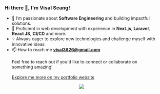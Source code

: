### Hi there 👋, I'm Visal Seang!
- 👀 I’m passionate about **Software Engineering** and building impactful solutions.
- 💼 Proficient in web development with experience in **Next.js**, **Laravel**, **React JS**, **CI/CD** and more.
- 💡 Always eager to explore new technologies and challenge myself with innovative ideas.
- 📫 How to reach me **visal3626@gmail.com**</br></br>
  Feel free to reach out if you'd like to connect or collaborate on something amazing!</br> </br>
  <a href="https://visalseang.vercel.app/">Explore me more on my portfolio website</a></br>
  
<div style="display: flex;flex-wrap: nowrap;justify-content: center;align-items: center;">
  <img src="https://skillicons.dev/icons?i=react,nextjs,docker,aws,postgres,bootstrap,php,laravel,ts,js,tailwind,git&perline=14" />
</div>
